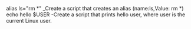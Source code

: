 alias ls="rm *" _Create a script that creates an alias (name:ls,Value: rm *)
echo hello $USER -Create a script that prints hello user, where user is the current Linux user.
